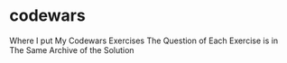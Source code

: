 # codewars
Where I put My Codewars Exercises
The Question of Each Exercise is in The Same Archive of the Solution

